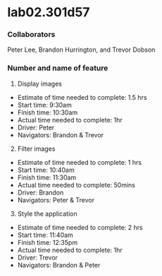 # lab02.301d57

### Collaborators
Peter Lee, Brandon Hurrington, and Trevor Dobson

### Number and name of feature
1. Display images
* Estimate of time needed to complete: 1.5 hrs
* Start time: 9:30am
* Finish time: 10:30am
* Actual time needed to complete: 1hr
* Driver: Peter
* Navigators: Brandon & Trevor

2. Filter images
* Estimate of time needed to complete: 1 hrs
* Start time: 10:40am
* Finish time: 11:30am
* Actual time needed to complete: 50mins
* Driver: Brandon
* Navigators: Peter & Trevor

3. Style the application
* Estimate of time needed to complete: 2 hrs
* Start time: 11:40am
* Finish time: 12:35pm
* Actual time needed to complete: 1hr
* Driver: Trevor
* Navigators: Brandon & Peter
